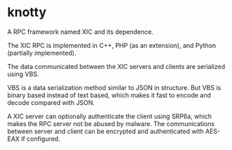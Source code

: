 # knotty
A RPC framework named XIC and its dependence.

The XIC RPC is implemented in C++, PHP (as an extension), and Python (partially implemented).

The data communicated between the XIC servers and clients are serialized using VBS.

VBS is a data serialization method similar to JSON in structure. But VBS is binary based instead of text based, which makes it fast to encode and decode compared with JSON.

A XIC server can optionally authenticate the client using SRP6a, which makes the RPC server not be abused by malware. 
The communications between server and client can be encrypted and authenticated with AES-EAX if configured.
